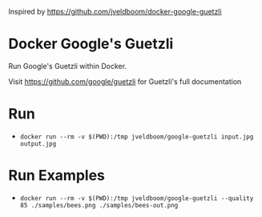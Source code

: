 Inspired by https://github.com/jveldboom/docker-google-guetzli

# Docker Google's Guetzli 
Run Google's Guetzli within Docker. 

Visit https://github.com/google/guetzli for Guetzli's full documentation

# Run
- `docker run --rm -v $(PWD):/tmp jveldboom/google-guetzli input.jpg output.jpg`

# Run Examples
- `docker run --rm -v $(PWD):/tmp jveldboom/google-guetzli --quality 85 ./samples/bees.png ./samples/bees-out.png`
